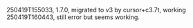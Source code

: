 250419T155033, 1.7.0, migrated to v3 by cursor+c3.7t, working
250419T160443, still error but seems working.